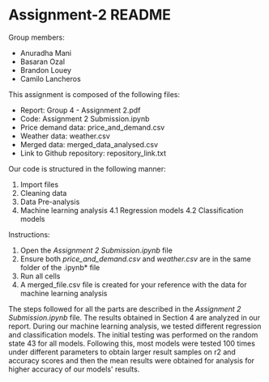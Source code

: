 # Assignment-2 README
Group members:
* Anuradha Mani
* Basaran Ozal
* Brandon Louey
* Camilo Lancheros

This assignment is composed of the following files:

* Report: Group 4 - Assignment 2.pdf
* Code: Assignment 2 Submission.ipynb
* Price demand data: price_and_demand.csv
* Weather data: weather.csv
* Merged data: merged_data_analysed.csv
* Link to Github repository: repository_link.txt

Our code is structured in the following manner:
1. Import files
2. Cleaning data
3. Data Pre-analysis
4. Machine learning analysis
4.1 Regression models
4.2 Classification models    

Instructions:

1. Open the *Assignment 2 Submission.ipynb* file
2. Ensure both *price_and_demand.csv* and *weather.csv* are in the same folder of the .ipynb* file
3. Run all cells
4. A merged_file.csv file is created for your reference with the data for machine learning analysis

The steps followed for all the parts are described in the *Assignment 2 Submission.ipynb* file. The results obtained in Section 4 are analyzed in our report. During our machine learning analysis, we tested different regression and classification models. The initial testing was performed on the random state 43 for all models. Following this, most models were tested 100 times under different parameters to obtain larger result samples on r2 and accuracy scores and then the mean results were obtained for analysis for higher accuracy of our models' results.   




